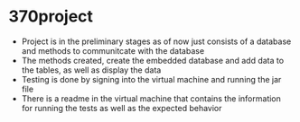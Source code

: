 # 370project
- Project is in the preliminary stages as of now just consists of a database and methods to communitcate with the database
- The methods created, create the embedded database and add data to the tables, as well as display the data
- Testing is done by signing into the virtual machine and running the jar file
- There is a readme in the virtual machine that contains the information for running the tests as well as the expected behavior
